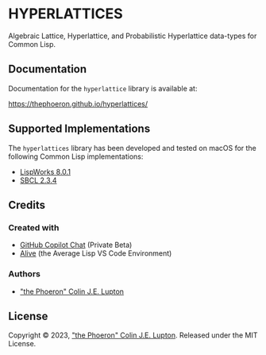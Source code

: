 # HYPERLATTICES

Algebraic Lattice, Hyperlattice, and Probabilistic Hyperlattice data-types for Common Lisp.

## Documentation

Documentation for the `hyperlattice` library is available at:

https://thephoeron.github.io/hyperlattices/

## Supported Implementations

The `hyperlattices` library has been developed and tested on macOS for the following Common Lisp implementations:

- [LispWorks 8.0.1](https://www.lispworks.com/)
- [SBCL 2.3.4](https://www.sbcl.org/)

## Credits

### Created with

- [GitHub Copilot Chat][GitHubCopilotX] (Private Beta)
- [Alive][AliveExtension] (the Average Lisp VS Code Environment)

### Authors

- ["the Phoeron" Colin J.E. Lupton][@thephoeron]

## License

Copyright &copy; 2023, ["the Phoeron" Colin J.E. Lupton][@thephoeron]. Released under the MIT License.

[GitHubCopilotX]: https://github.com/features/preview/copilot-x
[@thephoeron]: https://github.com/thephoeron
[AliveExtension]: https://marketplace.visualstudio.com/items?itemName=rheller.alive
